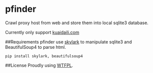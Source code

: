 pfinder
=======

Crawl proxy host from web and store them into local sqlite3 database.

Currently only support [kuaidaili.com](http://kuaidaili.com)

##Requirements
pfinder use [skylark](https://github.com/hit9/skylark) to manipulate sqlite3 and BeautifulSoup4 to parse html.

    pip install skylark, beautifulsoup4
    
##License
Proudly using [WTFPL](LICENSE.txt).
